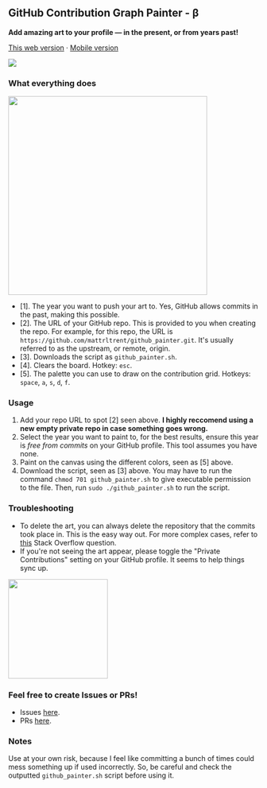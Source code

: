 ## GitHub Contribution Graph Painter - β
**Add amazing art to your profile — in the present, or from years past!**


[This web version](https://github-painter.vercel.app/) · [Mobile version](https://github.com/TalentedB/GitHub-Painter)

<img src="https://raw.githubusercontent.com/mattrltrent/github_painter/main/github/demo_3.JPG" width="" height="" style="display: inline"/>

### What everything does

<img src="https://raw.githubusercontent.com/mattrltrent/github_painter/main/github/demo_1.jpg" width="" height="400" style="display: inline"/>

- [1]. The year you want to push your art to. Yes, GitHub allows commits in the past, making this possible.
- [2]. The URL of your GitHub repo. This is provided to you when creating the repo. For example, for this repo, the URL is `https://github.com/mattrltrent/github_painter.git`. It's usually referred to as the upstream, or remote, origin.
- [3]. Downloads the script as `github_painter.sh`.
- [4]. Clears the board. Hotkey: `esc`.
- [5]. The palette you can use to draw on the contribution grid. Hotkeys: `space`, `a`, `s`, `d`, `f`.

### Usage

1. Add your repo URL to spot [2] seen above. **I highly reccomend using a new empty private repo in case something goes wrong.**
2. Select the year you want to paint to, for the best results, ensure this year is *free from commits* on your GitHub profile. This tool assumes you have none.
3. Paint on the canvas using the different colors, seen as [5] above.
4. Download the script, seen as [3] above. You may have to run the command `chmod 701 github_painter.sh` to give executable permission to the file. Then, run `sudo ./github_painter.sh` to run the script.

### Troubleshooting

- To delete the art, you can always delete the repository that the commits took place in. This is the easy way out. For more complex cases, refer to [this](https://stackoverflow.com/questions/448919/how-can-i-remove-a-commit-on-github) Stack Overflow question.
- If you're not seeing the art appear, please toggle the "Private Contributions" setting on your GitHub profile. It seems to help things sync up.


<img src="https://raw.githubusercontent.com/mattrltrent/github_painter/main/github/demo_2.JPG" width="" height="200" style="display: inline"/>


### Feel free to create Issues or PRs!

- Issues [here](https://github.com/mattrltrent/github_painter/issues).
- PRs [here](https://github.com/mattrltrent/github_painter/pulls).


### Notes

Use at your own risk, because I feel like committing a bunch of times could mess something up if used incorrectly. So, be careful and check the outputted `github_painter.sh` script before using it.
